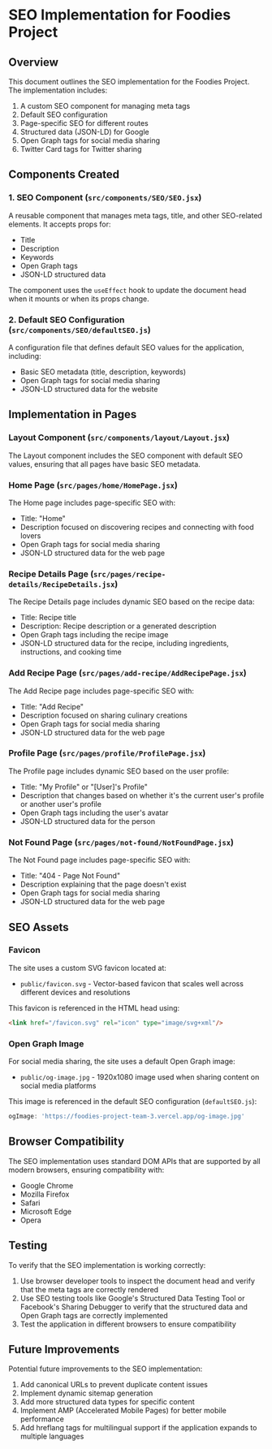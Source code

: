 # SEO Implementation for Foodies Project

## Overview

This document outlines the SEO implementation for the Foodies Project. The implementation includes:

1. A custom SEO component for managing meta tags
2. Default SEO configuration
3. Page-specific SEO for different routes
4. Structured data (JSON-LD) for Google
5. Open Graph tags for social media sharing
6. Twitter Card tags for Twitter sharing

## Components Created

### 1. SEO Component (`src/components/SEO/SEO.jsx`)

A reusable component that manages meta tags, title, and other SEO-related elements. It accepts props for:
- Title
- Description
- Keywords
- Open Graph tags
- JSON-LD structured data

The component uses the `useEffect` hook to update the document head when it mounts or when its props change.

### 2. Default SEO Configuration (`src/components/SEO/defaultSEO.js`)

A configuration file that defines default SEO values for the application, including:
- Basic SEO metadata (title, description, keywords)
- Open Graph tags for social media sharing
- JSON-LD structured data for the website

## Implementation in Pages

### Layout Component (`src/components/layout/Layout.jsx`)

The Layout component includes the SEO component with default SEO values, ensuring that all pages have basic SEO metadata.

### Home Page (`src/pages/home/HomePage.jsx`)

The Home page includes page-specific SEO with:
- Title: "Home"
- Description focused on discovering recipes and connecting with food lovers
- Open Graph tags for social media sharing
- JSON-LD structured data for the web page

### Recipe Details Page (`src/pages/recipe-details/RecipeDetails.jsx`)

The Recipe Details page includes dynamic SEO based on the recipe data:
- Title: Recipe title
- Description: Recipe description or a generated description
- Open Graph tags including the recipe image
- JSON-LD structured data for the recipe, including ingredients, instructions, and cooking time

### Add Recipe Page (`src/pages/add-recipe/AddRecipePage.jsx`)

The Add Recipe page includes page-specific SEO with:
- Title: "Add Recipe"
- Description focused on sharing culinary creations
- Open Graph tags for social media sharing
- JSON-LD structured data for the web page

### Profile Page (`src/pages/profile/ProfilePage.jsx`)

The Profile page includes dynamic SEO based on the user profile:
- Title: "My Profile" or "[User]'s Profile"
- Description that changes based on whether it's the current user's profile or another user's profile
- Open Graph tags including the user's avatar
- JSON-LD structured data for the person

### Not Found Page (`src/pages/not-found/NotFoundPage.jsx`)

The Not Found page includes page-specific SEO with:
- Title: "404 - Page Not Found"
- Description explaining that the page doesn't exist
- Open Graph tags for social media sharing
- JSON-LD structured data for the web page

## SEO Assets

### Favicon

The site uses a custom SVG favicon located at:
- `public/favicon.svg` - Vector-based favicon that scales well across different devices and resolutions

This favicon is referenced in the HTML head using:
```html
<link href="/favicon.svg" rel="icon" type="image/svg+xml"/>
```

### Open Graph Image

For social media sharing, the site uses a default Open Graph image:
- `public/og-image.jpg` - 1920x1080 image used when sharing content on social media platforms

This image is referenced in the default SEO configuration (`defaultSEO.js`):
```javascript
ogImage: 'https://foodies-project-team-3.vercel.app/og-image.jpg'
```

## Browser Compatibility

The SEO implementation uses standard DOM APIs that are supported by all modern browsers, ensuring compatibility with:
- Google Chrome
- Mozilla Firefox
- Safari
- Microsoft Edge
- Opera

## Testing

To verify that the SEO implementation is working correctly:
1. Use browser developer tools to inspect the document head and verify that the meta tags are correctly rendered
2. Use SEO testing tools like Google's Structured Data Testing Tool or Facebook's Sharing Debugger to verify that the structured data and Open Graph tags are correctly implemented
3. Test the application in different browsers to ensure compatibility

## Future Improvements

Potential future improvements to the SEO implementation:
1. Add canonical URLs to prevent duplicate content issues
2. Implement dynamic sitemap generation
3. Add more structured data types for specific content
4. Implement AMP (Accelerated Mobile Pages) for better mobile performance
5. Add hreflang tags for multilingual support if the application expands to multiple languages
